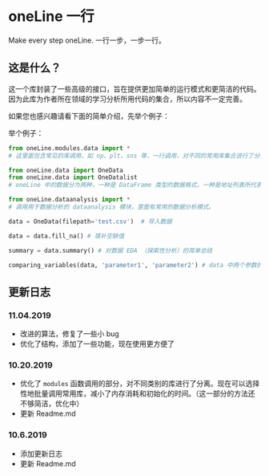 # oneLine 一行

 Make every step oneLine. 一行一步，一步一行。

## 这是什么？

这一个库封装了一些高级的接口，旨在提供更加简单的运行模式和更简洁的代码。因为此库为作者所在领域的学习分析所用代码的集合，所以内容不一定完善。

如果您也感兴趣请看下面的简单介绍，先举个例子：

举个例子：

```python
from oneLine.modules.data import *
# 这里面包含常见的库调用，如 np、plt、sns 等，一行调用，对不同的常用库集合进行了分离。

from oneLine.data import OneData
from oneLine.data import OneDatalist
# oneLine 中的数据分为两种，一种是 DataFrame 类型的数据格式，一种是地址列表所代表的文件列表数据。

from oneLine.dataanalysis import *
# 调用用于数据分析的 dataanalysis 模块，里面有常用的数据分析模式。

data = OneData(filepath='test.csv')  # 导入数据

data = data.fill_na() # 填补空缺值

summary = data.summary() # 对数据 EDA （探索性分析）的简单总结

comparing_variables(data, 'parameter1', 'parameter2') # data 中两个参数的相关性分析并生成图

```

## 更新日志

### 11.04.2019

- 改进的算法，修复了一些小 bug
- 优化了结构，添加了一些功能，现在使用更方便了

### 10.20.2019

- 优化了 ``modules`` 函数调用的部分，对不同类别的库进行了分离。现在可以选择性地批量调用常用库，减小了内存消耗和初始化的时间。（这一部分的方法还不够简洁，优化中）
- 更新 Readme.md

### 10.6.2019

- 添加更新日志
- 更新 Readme.md